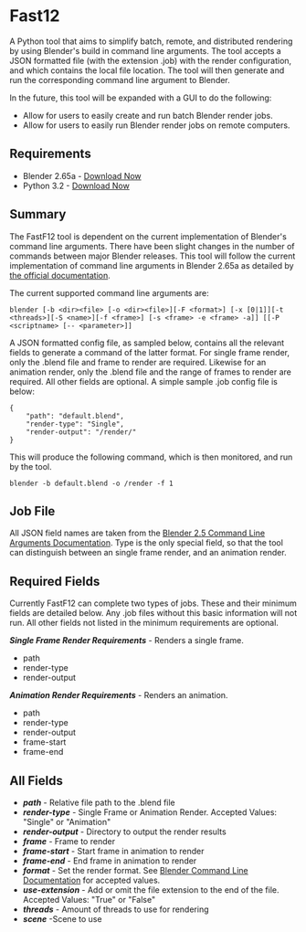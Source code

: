 Fast12
=============
A Python tool that aims to simplify batch, remote, and distributed rendering by using Blender's build in command line
arguments. The tool accepts a JSON formatted file (with the extension .job) with the render configuration, and which contains the local file location. The tool will then generate and run the corresponding command line argument to Blender. 

In the future, this tool will be expanded with a GUI to do the following:
* Allow for users to easily create and run batch Blender render jobs.
* Allow for users to easily run Blender render jobs on remote computers.

Requirements
-------
* Blender 2.65a - [Download Now](http://www.blender.org/download/get-blender/)
* Python 3.2 - [Download Now](http://www.python.org/download/releases/3.2/)

Summary
-------
The FastF12 tool is dependent on the current implementation of Blender's command line arguments. There have been slight changes in the number of commands between major Blender releases. This tool will follow the current implementation of command line arguments in Blender 2.65a as detailed by [the official documentation](http://wiki.blender.org/index.php/Doc:2.6/Manual/Render/Command_Line).

The current supported command line arguments are:

	blender [-b <dir><file> [-o <dir><file>][-F <format>] [-x [0|1]][-t <threads>][-S <name>][-f <frame>] [-s <frame> -e <frame> -a]] [[-P <scriptname> [-- <parameter>]]

A JSON formatted config file, as sampled below, contains all the relevant fields to generate a command of the latter format.
For single frame render, only the .blend file and frame to render are required. Likewise for an animation render, only the .blend file and the range of frames to render are required. All other fields are optional. A simple sample .job config file is below:

	{
		"path": "default.blend",
		"render-type": "Single",
		"render-output": "/render/"
	}

This will produce the following command, which is then monitored, and run by the tool. 

	blender -b default.blend -o /render -f 1

Job File
-------
All JSON field names are taken from the [Blender 2.5 Command Line Arguments Documentation](http://wiki.blender.org/index.php/Dev:2.5/Doc/Command_Line_Arguments). Type is the only special field, so that the tool can distinguish between an single frame render, and an animation render. 

## Required Fields

Currently FastF12 can complete two types of jobs. These and their minimum fields are detailed below. Any .job files without this basic information will not run. All other fields
not listed in the minimum requirements are optional. 

***Single Frame Render Requirements*** - Renders a single frame. 
* path
* render-type
* render-output

***Animation Render Requirements*** - Renders an animation. 
* path
* render-type
* render-output
* frame-start
* frame-end

## All Fields

* ***path*** - Relative file path to the .blend file
* ***render-type*** - Single Frame or Animation Render. Accepted Values: "Single" or "Animation"
* ***render-output*** - Directory to output the render results
* ***frame*** - Frame to render
* ***frame-start*** - Start frame in animation to render
* ***frame-end*** - End frame in animation to render
* ***format*** - Set the render format. See [Blender Command Line Documentation](http://wiki.blender.org/index.php/Doc:2.6/Manual/Render/Command_Line) for accepted values.
* ***use-extension*** - Add or omit the file extension to the end of the file. Accepted Values: "True" or "False"
* ***threads*** - Amount of threads to use for rendering
* ***scene*** -Scene to use
